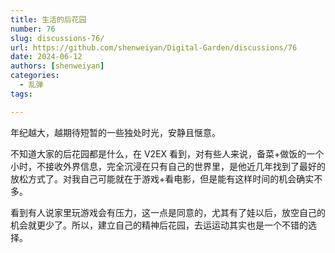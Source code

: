 ```yaml
---
title: 生活的后花园
number: 76
slug: discussions-76/
url: https://github.com/shenweiyan/Digital-Garden/discussions/76
date: 2024-06-12
authors: [shenweiyan]
categories: 
  - 乱弹
tags: 

---
```


年纪越大，越期待短暂的一些独处时光，安静且惬意。

不知道大家的后花园都是什么，在 V2EX 看到，对有些人来说，备菜+做饭的一个小时，不接收外界信息，完全沉浸在只有自己的世界里，是他近几年找到了最好的放松方式了。对我自己可能就在于游戏+看电影，但是能有这样时间的机会确实不多。

<!-- more -->

看到有人说家里玩游戏会有压力，这一点是同意的，尤其有了娃以后，放空自己的机会就更少了。所以，建立自己的精神后花园，去运运动其实也是一个不错的选择。

<script src="https://giscus.app/client.js"
	data-repo="shenweiyan/Digital-Garden"
	data-repo-id="R_kgDOKgxWlg"
	data-mapping="number"
	data-term="76"
	data-reactions-enabled="1"
	data-emit-metadata="0"
	data-input-position="bottom"
	data-theme="light"
	data-lang="zh-CN"
	crossorigin="anonymous"
	async>
</script>
